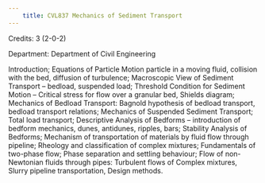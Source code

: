```yaml
---
    title: CVL837 Mechanics of Sediment Transport
---
```

Credits: 3 (2-0-2)

Department: Department of Civil Engineering

Introduction; Equations of Particle Motion particle in a moving fluid, collision with the bed, diffusion of turbulence; Macroscopic View of Sediment Transport – bedload, suspended load; Threshold Condition for Sediment Motion – Critical stress for flow over a granular bed, Shields diagram; Mechanics of Bedload Transport: Bagnold hypothesis of bedload transport, bedload transport relations; Mechanics of Suspended Sediment Transport; Total load transport; Descriptive Analysis of Bedforms – introduction of bedform mechanics, dunes, antidunes, ripples, bars; Stability Analysis of Bedforms; Mechanism of transportation of materials by fluid flow through pipeline; Rheology and classification of complex mixtures; Fundamentals of two-phase flow; Phase separation and settling behaviour; Flow of non-Newtonian fluids through pipes: Turbulent flows of Complex mixtures, Slurry pipeline transportation, Design methods.